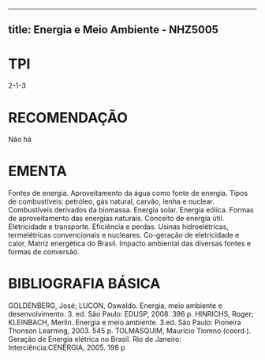
---
title: Energia e Meio Ambiente - NHZ5005 
---

# TPI

2-1-3

# RECOMENDAÇÃO

Não há

# EMENTA

Fontes de energia. Aproveitamento da água como fonte de energia. Tipos de combustíveis: petróleo, gás natural, carvão, lenha e nuclear. Combustíveis derivados da biomassa. Energia solar. Energia eólica. Formas de aproveitamento das energias naturais. Conceito de energia útil. Eletricidade e transporte. Eficiência e perdas. Usinas hidroelétricas, termelétricas convencionais e nucleares. Co-geração de eletricidade e calor. Matriz energética do Brasil. Impacto ambiental das diversas fontes e formas de conversão.

# BIBLIOGRAFIA BÁSICA

GOLDENBERG, José; LUCON, Oswaldo. Energia, meio ambiente e desenvolvimento. 3. ed. São Paulo: EDUSP, 2008. 396 p.
HINRICHS, Roger; KLEINBACH, Merlin. Energia e meio ambiente. 3.ed. São Paulo: Pioneira Thonson Learning, 2003. 545 p.
TOLMASQUIM, Maurício Tiomno (coord.). Geração de Energia elétrica no Brasil. Rio de Janeiro: Interciência:CENERGIA, 2005. 198 p
        